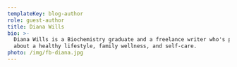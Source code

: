 ```yaml
---
templateKey: blog-author
role: guest-author
title: Diana Wills
bio: >-
  Diana Wills is a Biochemistry graduate and a freelance writer who's passionate
  about a healthy lifestyle, family wellness, and self-care.
photo: /img/fb-diana.jpg
---
```


